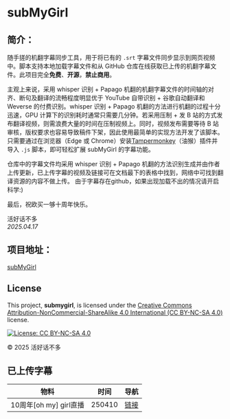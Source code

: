 # subMyGirl

## 简介：
随手搓的机翻字幕同步工具，用于将已有的 `.srt` 字幕文件同步显示到网页视频中。脚本支持本地加载字幕文件和从 GitHub 仓库在线获取已上传的机翻字幕文件。此项目完全**免费**、**开源**，**禁止商用**。

主观上来说，采用 whisper 识别 + Papago 机翻的机翻字幕文件的时间轴的对齐、断句及翻译的流畅程度明显优于 YouTube 自带识别 + 谷歌自动翻译和 Weverse 的付费识别。whisper 识别 + Papago 机翻的方法进行机翻的过程十分迅速，GPU 计算下的识别耗时通常只需要几分钟。若采用压制 + 发 B 站的方式发布翻译视频，则需浪费大量的时间在压制视频上。同时，视频发布需要等待 B 站审核，版权要求也容易导致稿件下架，因此使用最简单的实现方法开发了该脚本。只需要通过在浏览器（Edge 或 Chrome）安装[Tampermonkey](https://www.tampermonkey.net/)（油猴）插件并导入 `.js` 脚本，即可轻松扩展 subMyGirl 的字幕功能。

仓库中的字幕文件均采用 whisper 识别 + Papago 机翻的方法识别生成并由作者上传更新，已上传字幕的视频及链接可在文档最下的表格中找到，网络中可找到翻译资源的内容不做上传。
由于字幕存在github，如果出现加载不出的情况请开启科学:)

最后，祝欧买一够十周年快乐。

活好话不多  
_2025.04.17_

## 项目地址：  
[subMyGirl](https://github.com/Code-1123/subMyGirl)

## License

This project, **submygirl**, is licensed under the [Creative Commons Attribution-NonCommercial-ShareAlike 4.0 International (CC BY-NC-SA 4.0)](http://creativecommons.org/licenses/by-nc-sa/4.0/) license.

[![License: CC BY-NC-SA 4.0](https://img.shields.io/badge/License-CC%20BY--NC--SA%204.0-lightgrey.svg)](http://creativecommons.org/licenses/by-nc-sa/4.0/)

© 2025 活好话不多


## 已上传字幕
| 物料       | 时间       | 导航       |
|----------------|--------------------|--------------------|
| 10周年[oh my] girl直播  | 250410      | [链接](https://weverse.io/ohmygirl/live/3-196520185)      |
